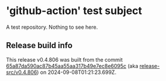 # 'github-action' test subject

A test repository. Nothing to see here.


## Release build info

This release v0.4.806 was built from the commit [65a87da590ac87b45aa55aa317b49e7ec8e6095c](https://github.com/kattecon/gh-release-test-ga/tree/65a87da590ac87b45aa55aa317b49e7ec8e6095c) (aka [release-src/v0.4.806](https://github.com/kattecon/gh-release-test-ga/tree/release-src/v0.4.806)) on 2024-09-08T01:21:23.699Z.
        
